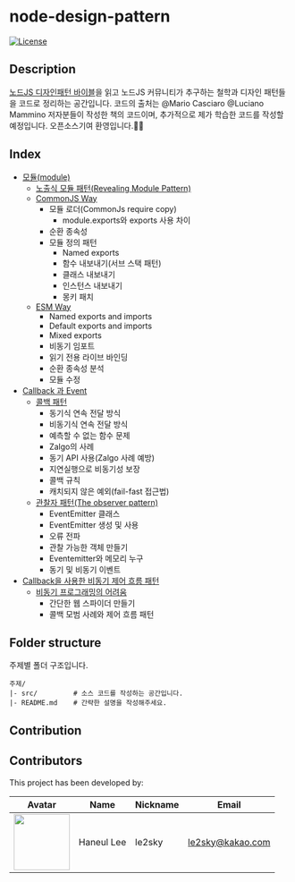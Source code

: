 # node-design-pattern

[![License](https://img.shields.io/badge/license-MIT-blue.svg)](https://github.com/wikiti/pandoc-book-template/blob/master/LICENSE.md)

## Description

[노드JS 디자인패턴 바이블](https://github.com/PacktPublishing/Node.js-Design-Patterns-Third-Edition)을 읽고 노드JS 커뮤니티가 추구하는 철학과 디자인 패턴들을 코드로 정리하는 공간입니다. 코드의 출처는 @Mario Casciaro @Luciano Mammino 저자분들이 작성한 책의 코드이며, 추가적으로 제가 학습한 코드를 작성할 예정입니다. 오픈소스기여 환영입니다.🙋‍♂️

## Index

- [모듈(module)]()
  - [노출식 모듈 패턴(Revealing Module Pattern)]()
  - [CommonJS Way]()
    - 모듈 로더(CommonJs require copy)
      - module.exports와 exports 사용 차이
    - 순환 종속성
    - 모듈 정의 패턴
      - Named exports
      - 함수 내보내기(서브 스택 패턴)
      - 클래스 내보내기
      - 인스턴스 내보내기
      - 몽키 패치
  - [ESM Way]()
    - Named exports and imports
    - Default exports and imports
    - Mixed exports
    - 비동기 임포트
    - 읽기 전용 라이브 바인딩
    - 순환 종속성 분석
    - 모듈 수정
- [Callback 과 Event]()
  - [콜백 패턴]()
    - 동기식 연속 전달 방식
    - 비동기식 연속 전달 방식
    - 예측할 수 없는 함수 문제
    - Zalgo의 사례
    - 동기 API 사용(Zalgo 사례 예방)
    - 지연실행으로 비동기성 보장
    - 콜백 규칙
    - 캐치되지 않은 예외(fail-fast 접근법)
  - [관찰자 패턴(The observer pattern)]()
    - EventEmitter 클래스
    - EventEmitter 생성 및 사용
    - 오류 전파
    - 관찰 가능한 객체 만들기
    - Eventemitter와 메모리 누구
    - 동기 및 비동기 이벤트
- [Callback을 사용한 비동기 제어 흐름 패턴]()
  - [비동기 프로그래밍의 어려움]()
    - 간단한 웹 스파이더 만들기
    - 콜백 모범 사례와 제어 흐름 패턴

## Folder structure

주제별 폴더 구조입니다.

```
주제/
|- src/         # 소스 코드를 작성하는 공간입니다.
|- README.md    # 간략한 설명을 작성해주세요.
```

## Contribution

## Contributors

This project has been developed by:

| Avatar                                                                                         | Name       | Nickname | Email                                       |
| ---------------------------------------------------------------------------------------------- | ---------- | -------- | ------------------------------------------- |
| <img src="https://avatars.githubusercontent.com/u/39932141?v=4" width="100px" height="100px"/> | Haneul Lee | le2sky   | [le2sky@kakao.com](mailto:le2sky@kakao.com) |
